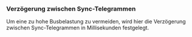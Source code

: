 ﻿### Verzögerung zwischen Sync-Telegrammen


Um eine zu hohe Busbelastung zu vermeiden, wird hier die Verzögerung zwischen Sync-Telegrammen in Millisekunden festgelegt.

